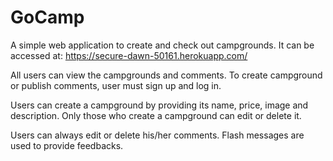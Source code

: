# GoCamp

A simple web application to create and check out campgrounds. It can be accessed at: https://secure-dawn-50161.herokuapp.com/

All users can view the campgrounds and comments. To create campground or publish comments, user must sign up and log in.

Users can create a campground by providing its name, price, image and description. Only those who create a campground can edit or delete it. 

Users can always edit or delete his/her comments. Flash messages are used to provide feedbacks.


